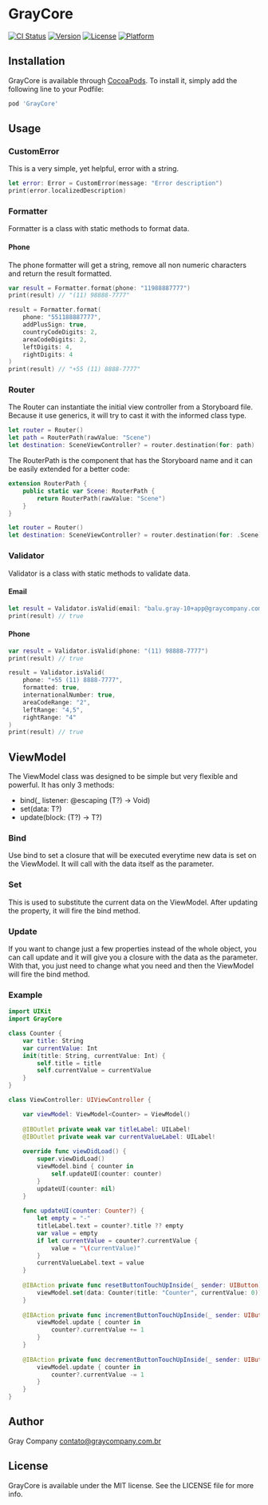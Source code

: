 # GrayCore

[![CI Status](https://travis-ci.com/admin-graycompany/graycore-ios.svg?branch=master)](https://travis-ci.com/admin-graycompany/graycore-ios.svg?branch=master)
[![Version](https://img.shields.io/cocoapods/v/GrayCore.svg?style=flat)](https://cocoapods.org/pods/GrayCore)
[![License](https://img.shields.io/cocoapods/l/GrayCore.svg?style=flat)](https://cocoapods.org/pods/GrayCore)
[![Platform](https://img.shields.io/cocoapods/p/GrayCore.svg?style=flat)](https://cocoapods.org/pods/GrayCore)

## Installation

GrayCore is available through [CocoaPods](https://cocoapods.org). To install
it, simply add the following line to your Podfile:

```ruby
pod 'GrayCore'
```

## Usage

### CustomError

This is a very simple, yet helpful, error with a string.

```swift
let error: Error = CustomError(message: "Error description")
print(error.localizedDescription)
```

### Formatter

Formatter is a class with static methods to format data.

#### Phone

The phone formatter will get a string, remove all non numeric characters and return the result formatted.

```swift
var result = Formatter.format(phone: "11988887777")
print(result) // "(11) 98888-7777"

result = Formatter.format(
	phone: "551188887777", 
	addPlusSign: true, 
	countryCodeDigits: 2, 
	areaCodeDigits: 2,
	leftDigits: 4,
	rightDigits: 4
)
print(result) // "+55 (11) 8888-7777"
```

### Router

The Router can instantiate the initial view controller from  a Storyboard file. Because it use generics, it will try to cast it with the informed class type.

```swift
let router = Router()
let path = RouterPath(rawValue: "Scene")
let destination: SceneViewController? = router.destination(for: path)
```

The RouterPath is the component that has the Storyboard name and it can be easily extended for a better code:

```swift
extension RouterPath {
	public static var Scene: RouterPath {
		return RouterPath(rawValue: "Scene")
	}
}

let router = Router()
let destination: SceneViewController? = router.destination(for: .Scene)
```

### Validator

Validator is a class with static methods to validate data.

#### Email

```swift
let result = Validator.isValid(email: "balu.gray-10+app@graycompany.com.br")
print(result) // true
```

#### Phone

```swift
var result = Validator.isValid(phone: "(11) 98888-7777")
print(result) // true

result = Validator.isValid(
	phone: "+55 (11) 8888-7777",
	formatted: true,
	internationalNumber: true,
	areaCodeRange: "2",
	leftRange: "4,5",
	rightRange: "4"
)
print(result) // true
```

## ViewModel

The ViewModel class was designed to be simple but very flexible and powerful. It has only 3 methods: 

* bind(_ listener: @escaping (T?) -> Void)
* set(data: T?)
* update(block: (T?) -> T?)

### Bind

Use bind to set a closure that will be executed everytime new data is set on the ViewModel. It will call with the data itself as the parameter.

### Set

This is used to substitute the current data on the ViewModel. After updating the property, it will fire the bind method.

### Update

If you want to change just a few properties instead of the whole object, you can call update and it will give you a closure with the data as the parameter. With that, you just need to change what you need and then the ViewModel will fire the bind method.

### Example

```swift
import UIKit
import GrayCore

class Counter {
	var title: String
	var currentValue: Int
	init(title: String, currentValue: Int) {
		self.title = title
		self.currentValue = currentValue
	}
}

class ViewController: UIViewController {

	var viewModel: ViewModel<Counter> = ViewModel()
	
	@IBOutlet private weak var titleLabel: UILabel!
	@IBOutlet private weak var currentValueLabel: UILabel!
	
	override func viewDidLoad() {
		super.viewDidLoad()
		viewModel.bind { counter in
			self.updateUI(counter: counter)
		}
		updateUI(counter: nil)
	}
	
	func updateUI(counter: Counter?) {
		let empty = "-"
		titleLabel.text = counter?.title ?? empty
		var value = empty
		if let currentValue = counter?.currentValue {
			value = "\(currentValue)"
		}
		currentValueLabel.text = value
	}
	
	@IBAction private func resetButtonTouchUpInside(_ sender: UIButton) {
		viewModel.set(data: Counter(title: "Counter", currentValue: 0))
	}
	
	@IBAction private func incrementButtonTouchUpInside(_ sender: UIButton) {
		viewModel.update { counter in
			counter?.currentValue += 1
		}
	}
	
	@IBAction private func decrementButtonTouchUpInside(_ sender: UIButton) {
		viewModel.update { counter in
			counter?.currentValue -= 1
		}
	}
}
```

## Author

Gray Company <contato@graycompany.com.br>

## License

GrayCore is available under the MIT license. See the LICENSE file for more info.
